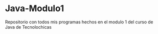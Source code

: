 # Java-Modulo1
Repositorio con todos mis programas hechos en el modulo 1 del curso de Java de Tecnolochicas
